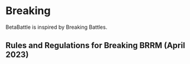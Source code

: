 # Breaking

BetaBattle is inspired by Breaking Battles. 

## Rules and Regulations for Breaking BRRM (April 2023)


